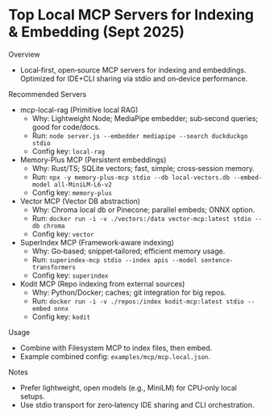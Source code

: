 # Top Local MCP Servers for Indexing & Embedding (Sept 2025)

Overview
- Local‑first, open‑source MCP servers for indexing and embeddings. Optimized for IDE+CLI sharing via stdio and on‑device performance.

Recommended Servers
- mcp-local-rag (Primitive local RAG)
  - Why: Lightweight Node; MediaPipe embedder; sub‑second queries; good for code/docs.
  - Run: `node server.js --embedder mediapipe --search duckduckgo stdio`
  - Config key: `local-rag`
- Memory‑Plus MCP (Persistent embeddings)
  - Why: Rust/TS; SQLite vectors; fast, simple; cross‑session memory.
  - Run: `npx -y memory-plus-mcp stdio --db local-vectors.db --embed-model all-MiniLM-L6-v2`
  - Config key: `memory-plus`
- Vector MCP (Vector DB abstraction)
  - Why: Chroma local db or Pinecone; parallel embeds; ONNX option.
  - Run: `docker run -i -v ./vectors:/data vector-mcp:latest stdio --db chroma`
  - Config key: `vector`
- SuperIndex MCP (Framework‑aware indexing)
  - Why: Go‑based; snippet‑tailored; efficient memory usage.
  - Run: `superindex-mcp stdio --index apis --model sentence-transformers`
  - Config key: `superindex`
- Kodit MCP (Repo indexing from external sources)
  - Why: Python/Docker; caches; git integration for big repos.
  - Run: `docker run -i -v ./repos:/index kodit-mcp:latest stdio --embed onnx`
  - Config key: `kodit`

Usage
- Combine with Filesystem MCP to index files, then embed.
- Example combined config: `examples/mcp/mcp.local.json`.

Notes
- Prefer lightweight, open models (e.g., MiniLM) for CPU‑only local setups.
- Use stdio transport for zero‑latency IDE sharing and CLI orchestration.

